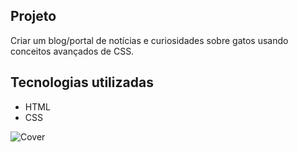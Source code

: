 ## Projeto

Criar um blog/portal de notícias e curiosidades sobre gatos usando conceitos avançados de CSS.

## Tecnologias utilizadas
- HTML
- CSS
  
![Cover](https://github.com/gabspock/Projeto5-Grid/assets/121103059/42f6ac54-eace-45eb-98e4-2dd8683d2d36)
